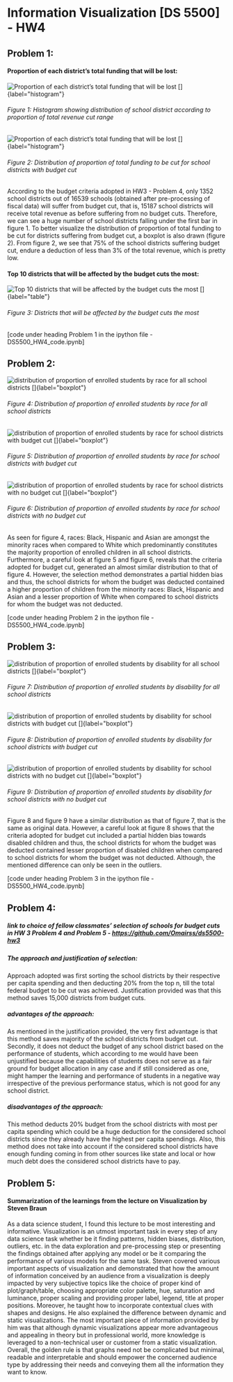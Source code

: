 # Information Visualization [DS 5500] - HW4

## Problem 1:

#### Proportion of each district’s total funding that will be lost:

![Proportion of each district’s total funding that will be lost []{label="histogram"}](solution_figures/prob1.png)
###### Figure 1: Histogram showing distribution of school district according to proportion of total revenue cut range

![Proportion of each district’s total funding that will be lost []{label="histogram"}](solution_figures/prob1_boxplot.png)
###### Figure 2: Distribution of proportion of total funding to be cut for school districts with budget cut

According to the budget criteria adopted in HW3 - Problem 4, only 1352 school districts out of 16539 schools (obtained after pre-processing of fiscal data) will suffer from budget cut, that is, 15187 school districts will receive total revenue as before suffering from no budget cuts. Therefore, we can see a huge number of school districts falling under the first bar in figure 1. To better visualize the distribution of proportion of total funding to be cut for districts suffering from budget cut, a boxplot is also drawn (figure 2). From figure 2, we see that 75% of the school districts suffering budget cut, endure a deduction of less than 3% of the total revenue, which is pretty low.

#### Top 10 districts that will be affected by the budget cuts the most:

![Top 10 districts that will be affected by the budget cuts the most []{label="table"}](solution_figures/prob1_table.png)
###### Figure 3: Districts that will be affected by the budget cuts the most

[code under heading Problem 1 in the ipython file - DS5500_HW4_code.ipynb]

## Problem 2:

![distribution of proportion of enrolled students by race for all school districts []{label="boxplot"}](solution_figures/prob2.png)
###### Figure 4: Distribution of proportion of enrolled students by race for all school districts

![distribution of proportion of enrolled students by race for school districts with budget cut []{label="boxplot"}](solution_figures/prob2_budget_cut.png)
###### Figure 5: Distribution of proportion of enrolled students by race for school districts with budget cut

![distribution of proportion of enrolled students by race for school districts with no budget cut []{label="boxplot"}](solution_figures/prob2_no_budget_cut.png)
###### Figure 6: Distribution of proportion of enrolled students by race for school districts with no budget cut

As seen for figure 4, races: Black, Hispanic and Asian are amongst the minority races when compared to White which predominantly constitutes the majority proportion of enrolled children in all school districts. Furthermore, a careful look at figure 5 and figure 6, reveals that the criteria adopted for budget cut, generated an almost similar distribution to that of figure 4. However, the selection method demonstrates a partial hidden bias and thus, the school districts for whom the budget was deducted contained a higher proportion of children from the minority races: Black, Hispanic and Asian and a lesser proportion of White when compared to school districts for whom the budget was not deducted.

[code under heading Problem 2 in the ipython file - DS5500_HW4_code.ipynb]

## Problem 3:

![distribution of proportion of enrolled students by disability for all school districts []{label="boxplot"}](solution_figures/prob3.png)
###### Figure 7: Distribution of proportion of enrolled students by disability for all school districts

![distribution of proportion of enrolled students by disability for school districts with budget cut []{label="boxplot"}](solution_figures/prob3_budget_cut.png)
###### Figure 8: Distribution of proportion of enrolled students by disability for school districts with budget cut

![distribution of proportion of enrolled students by disability for school districts with no budget cut []{label="boxplot"}](solution_figures/prob3_no_budget_cut.png)
###### Figure 9: Distribution of proportion of enrolled students by disability for school districts with no budget cut

Figure 8 and figure 9 have a similar distribution as that of figure 7, that is the same as original data. However, a careful look at figure 8 shows that the criteria adopted for budget cut included a partial hidden bias towards disabled children and thus, the school districts for whom the budget was deducted contained lesser proportion of disabled children when compared to school districts for whom the budget was not deducted. Although, the mentioned difference can only be seen in the outliers.

[code under heading Problem 3 in the ipython file - DS5500_HW4_code.ipynb]

## Problem 4:

##### link to choice of fellow classmates’ selection of schools for budget cuts in HW 3 Problem 4 and Problem 5 - https://github.com/Omairss/ds5500-hw3

##### The approach and justification of selection: 
Approach adopted was first sorting the school districts by their respective per capita spending and then deducting 20% from the top n, till the total federal budget to be cut was achieved. Justification provided was that this method saves 15,000 districts from budget cuts.

##### advantages of the approach: 
As mentioned in the justification provided, the very first advantage is that this method saves majority of the school districts from budget cut. Secondly, it does not deduct the budget of any school district based on the performance of students, which according to me would have been unjustified because the capabilities of students does not serve as a fair ground for budget allocation in any case and if still considered as one, might hamper the learning and performance of students in a negative way irrespective of the previous performance status, which is not good for any school district.

##### disadvantages of the approach:
This method deducts 20% budget from the school districts with most per capita spending which could be a huge deduction for the considered school districts since they already have the highest per capita spendings. Also, this method does not take into account if the considered school districts have enough funding coming in from other sources like state and local or how much debt does the considered school districts have to pay. 

## Problem 5:

#### Summarization of the learnings from the lecture on Visualization by Steven Braun

As a data science student, I found this lecture to be most interesting and informative. Visualization is an utmost important task in every step of any data science task whether be it finding patterns, hidden biases, distribution, outliers, etc. in the data exploration and pre-processing step or presenting the findings obtained after applying any model or be it comparing the performance of various models for the same task. Steven covered various important aspects of visualization and demonstrated that how the amount of information conceived by an audience from a visualization is deeply impacted by very subjective topics like the choice of proper kind of plot/graph/table, choosing appropriate color palette, hue, saturation and luminance, proper scaling and providing proper label, legend, title at proper positions. Moreover, he taught how to incorporate contextual clues with shapes and designs. He also explained the difference between dynamic and static visualizations. The most important piece of information provided by him was that although dynamic visualizations appear more advantageous and appealing in theory but in professional world, more knowledge is leveraged to a non-technical user or customer from a static visualization. Overall, the golden rule is that graphs need not be complicated but minimal, readable and interpretable and should empower the concerned audience type by addressing their needs and conveying them all the information they want to know.

